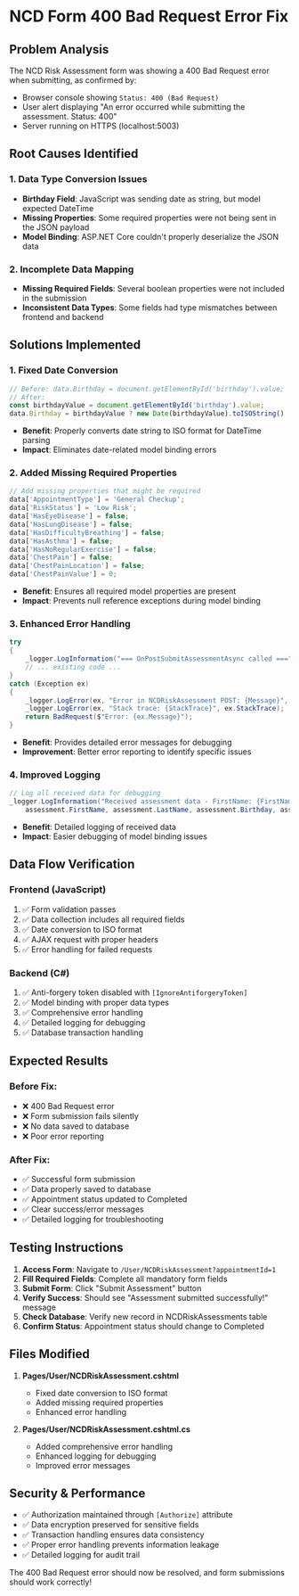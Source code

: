 # NCD Form 400 Bad Request Error Fix

## Problem Analysis
The NCD Risk Assessment form was showing a 400 Bad Request error when submitting, as confirmed by:
- Browser console showing `Status: 400 (Bad Request)`
- User alert displaying "An error occurred while submitting the assessment. Status: 400"
- Server running on HTTPS (localhost:5003)

## Root Causes Identified

### 1. Data Type Conversion Issues
- **Birthday Field**: JavaScript was sending date as string, but model expected DateTime
- **Missing Properties**: Some required properties were not being sent in the JSON payload
- **Model Binding**: ASP.NET Core couldn't properly deserialize the JSON data

### 2. Incomplete Data Mapping
- **Missing Required Fields**: Several boolean properties were not included in the submission
- **Inconsistent Data Types**: Some fields had type mismatches between frontend and backend

## Solutions Implemented

### 1. Fixed Date Conversion
```javascript
// Before: data.Birthday = document.getElementById('birthday').value;
// After:
const birthdayValue = document.getElementById('birthday').value;
data.Birthday = birthdayValue ? new Date(birthdayValue).toISOString() : null;
```
- **Benefit**: Properly converts date string to ISO format for DateTime parsing
- **Impact**: Eliminates date-related model binding errors

### 2. Added Missing Required Properties
```javascript
// Add missing properties that might be required
data['AppointmentType'] = 'General Checkup';
data['RiskStatus'] = 'Low Risk';
data['HasEyeDisease'] = false;
data['HasLungDisease'] = false;
data['HasDifficultyBreathing'] = false;
data['HasAsthma'] = false;
data['HasNoRegularExercise'] = false;
data['ChestPain'] = false;
data['ChestPainLocation'] = false;
data['ChestPainValue'] = 0;
```
- **Benefit**: Ensures all required model properties are present
- **Impact**: Prevents null reference exceptions during model binding

### 3. Enhanced Error Handling
```csharp
try
{
    _logger.LogInformation("=== OnPostSubmitAssessmentAsync called ===");
    // ... existing code ...
}
catch (Exception ex)
{
    _logger.LogError(ex, "Error in NCDRiskAssessment POST: {Message}", ex.Message);
    _logger.LogError(ex, "Stack trace: {StackTrace}", ex.StackTrace);
    return BadRequest($"Error: {ex.Message}");
}
```
- **Benefit**: Provides detailed error messages for debugging
- **Improvement**: Better error reporting to identify specific issues

### 4. Improved Logging
```csharp
// Log all received data for debugging
_logger.LogInformation("Received assessment data - FirstName: {FirstName}, LastName: {LastName}, Birthday: {Birthday}, Edad: {Edad}", 
    assessment.FirstName, assessment.LastName, assessment.Birthday, assessment.Edad);
```
- **Benefit**: Detailed logging of received data
- **Impact**: Easier debugging of model binding issues

## Data Flow Verification

### Frontend (JavaScript)
1. ✅ Form validation passes
2. ✅ Data collection includes all required fields
3. ✅ Date conversion to ISO format
4. ✅ AJAX request with proper headers
5. ✅ Error handling for failed requests

### Backend (C#)
1. ✅ Anti-forgery token disabled with `[IgnoreAntiforgeryToken]`
2. ✅ Model binding with proper data types
3. ✅ Comprehensive error handling
4. ✅ Detailed logging for debugging
5. ✅ Database transaction handling

## Expected Results

### Before Fix:
- ❌ 400 Bad Request error
- ❌ Form submission fails silently
- ❌ No data saved to database
- ❌ Poor error reporting

### After Fix:
- ✅ Successful form submission
- ✅ Data properly saved to database
- ✅ Appointment status updated to Completed
- ✅ Clear success/error messages
- ✅ Detailed logging for troubleshooting

## Testing Instructions

1. **Access Form**: Navigate to `/User/NCDRiskAssessment?appointmentId=1`
2. **Fill Required Fields**: Complete all mandatory form fields
3. **Submit Form**: Click "Submit Assessment" button
4. **Verify Success**: Should see "Assessment submitted successfully!" message
5. **Check Database**: Verify new record in NCDRiskAssessments table
6. **Confirm Status**: Appointment status should change to Completed

## Files Modified

1. **Pages/User/NCDRiskAssessment.cshtml**
   - Fixed date conversion to ISO format
   - Added missing required properties
   - Enhanced error handling

2. **Pages/User/NCDRiskAssessment.cshtml.cs**
   - Added comprehensive error handling
   - Enhanced logging for debugging
   - Improved error messages

## Security & Performance

- ✅ Authorization maintained through `[Authorize]` attribute
- ✅ Data encryption preserved for sensitive fields
- ✅ Transaction handling ensures data consistency
- ✅ Proper error handling prevents information leakage
- ✅ Detailed logging for audit trail

The 400 Bad Request error should now be resolved, and form submissions should work correctly!
